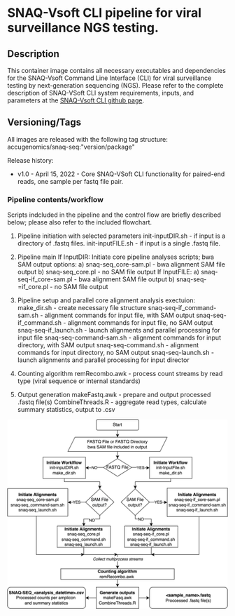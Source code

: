 <h1>SNAQ-Vsoft CLI pipeline for viral surveillance NGS testing.</h1>

<h2>Description</h2>

This container image contains all necessary executables and dependencies for the SNAQ-Vsoft Command Line Interface (CLI) for viral surveillance testing by next-generation sequencing (NGS). Please refer to the complete description of SNAQ-VSoft CLI system requirements, inputs, and parameters at the [SNAQ-Vsoft CLI github page](https://github.com/tbmorrison/snaq-vsoft).


<h2>Versioning/Tags</h3>
All images are released with the following tag structure:
accugenomics/snaq-seq:"version/package"

Release history:

* v1.0 - April 15, 2022 - Core SNAQ-VSoft CLI functionality for paired-end reads, one sample per fastq file pair.


<h3>Pipeline contents/workflow</h3>

Scripts indcluded in the pipeline and the control flow are briefly described below; please also refer to the included flowchart.

1) Pipeline initiation with selected parameters
    init-inputDIR.sh - if input is a directory of .fastq files.
    init-inputFILE.sh - if input is a single .fastq file.

2) Pipeline main
    If InputDIR:
	Initiate core pipeline analyses scripts; bwa SAM output options:
        a) snaq-seq_core-sam.pl - bwa alignment SAM file output
        b) snaq-seq_core.pl - no SAM file output
    If InputFILE:
        a) snaq-seq-if_core-sam.pl - bwa alignment SAM file output
        b) snaq-seq-=if_core.pl - no SAM file output

3) Pipeline setup and parallel core alignment analysis exectuion:
    make_dir.sh - create necessary file structure
    snaq-seq-if_command-sam.sh - alignment commands for input file, with SAM output
    snaq-seq-if_command.sh - alignment commands for input file, no SAM output
    snaq-seq-if_launch.sh - launch alignments and parallel processing for input file
    snaq-seq-command-sam.sh - alignment commands for input directory, with SAM output
    snaq-seq-command.sh - alignment commands for input directory, no SAM output
    snaq-seq-launch.sh - launch alignments and parallel processing for input director

4) Counting algorithm
    remRecombo.awk - process count streams by read type (viral sequence or internal standards)

5) Output generation
    makeFastq.awk - prepare and output processed .fastq file(s)
    CombineThreads.R - aggregate read types, calculate summary statistics, output to .csv

<img src="https://github.com/tbmorrison/snaq-seq/blob/main/snaq-vsoft_container-v1/snaq_vsoft_flow.png" align="center"  />
